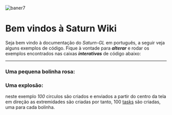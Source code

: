 <html lang="en">
<script src="https://pagecdn.io/lib/ace/1.4.12/ace.js" type="text/javascript" charset="utf-8"></script>
<script src='../../../javascripts/codeblock.js'></script>
</html>



![baner7](https://user-images.githubusercontent.com/43425971/131168286-6077a2c9-7572-4c39-97e1-6da6636addd2.png)

# Bem vindos à Saturn Wiki

Seja bem vindo à documentação do *Saturn-GL* em português, a seguir veja alguns exemplos de código.
Fique à vontade para ***alterar*** e rodar os exemplos encontrados nas caixas ***interativas*** de código abaixo:

---

### Uma pequena bolinha rosa:
<html lang="en">
<div id="divcode1">    
</div>
<script src='javascripts/codeblock.js'></script>
<script >
    createCodeBlock('divcode1','1',
`Circle circle = CircleBuilder.aCircle()
.withCenter(100, 500)
.withColor(new Color(200,0,200))
.build();

add(circle);

circle.move(500,0,seconds(3)).execute();`
        );
</script>

</html>



### Uma  explosão:

neste exemplo *100* circulos são criados e enviados a partir do centro da tela em direção as extremidades 
são criadas por tanto, 100 [tasks](docpages/task/task.md) são criadas, uma para cada bolinha. 

<html lang="en">
<div id="divcode2">    
</div>
<script src='javascripts/codeblock.js'></script>
<script >
    createCodeBlock('divcode2','2',
`for (int i = 0; i < 100; i++) {
            Circle circle = CircleBuilder.aCircle()
                    .withCenter(500, 500)
                    .withColor(Color.white)
                    .withRadius(20)
                    .build();

            add(circle);

            var ang = Math.random() * 6.28;
            var distance = Math.random() * 400;
            
            circle.move(distance * Math.cos(ang), distance * Math.sin(ang), seconds(3))
                    .parallel(wait(seconds(1.5)).andThen(circle.changeColor(new Color(0, 0, 0, 0))))
                    .executeInBackGround();
}`
        );
</script>

</html>



